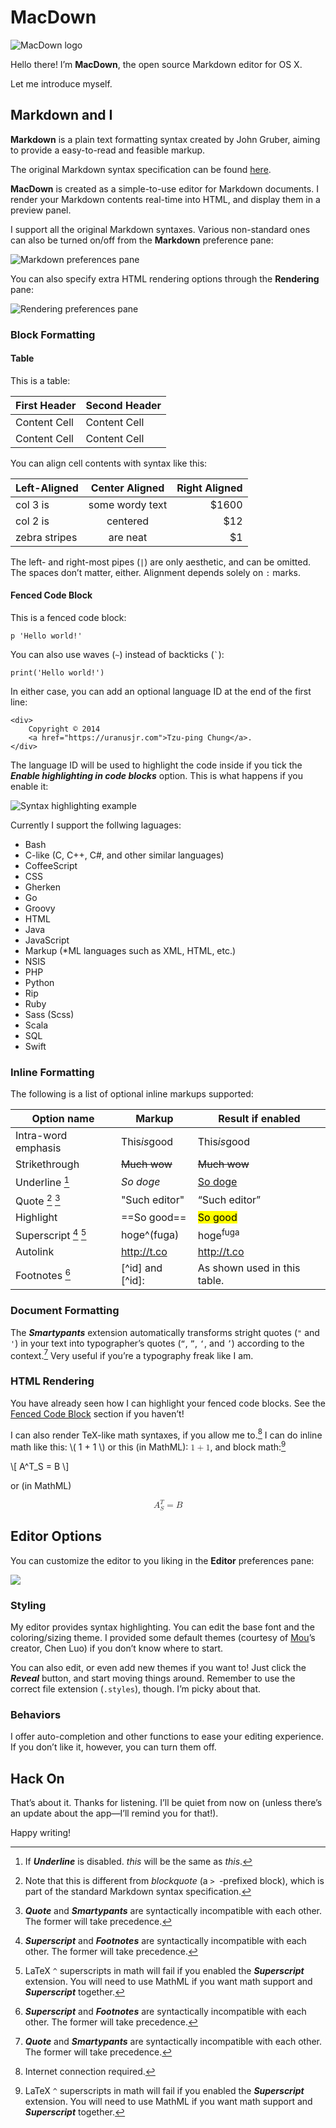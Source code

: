 # MacDown

![MacDown logo](http://d.pr/i/bEcp+)

Hello there! I’m **MacDown**, the open source Markdown editor for OS X.

Let me introduce myself.


## Markdown and I

**Markdown** is a plain text formatting syntax created by John Gruber, aiming to provide a easy-to-read and feasible markup.

The original Markdown syntax specification can be found [here](http://daringfireball.net/projects/markdown/syntax).

**MacDown** is created as a simple-to-use editor for Markdown documents. I render your Markdown contents real-time into HTML, and display them in a preview panel.

I support all the original Markdown syntaxes. Various non-standard ones can also be turned on/off from the **Markdown** preference pane:

![Markdown preferences pane](http://d.pr/i/hsm4+)

You can also specify extra HTML rendering options through the **Rendering** pane:

![Rendering preferences pane](http://d.pr/i/jA0m+)

### Block Formatting

#### Table

This is a table:

First Header  | Second Header
------------- | -------------
Content Cell  | Content Cell
Content Cell  | Content Cell

You can align cell contents with syntax like this:

| Left-Aligned  | Center Aligned  | Right Aligned |
|:------------- |:---------------:| -------------:|
| col 3 is      | some wordy text |         $1600 |
| col 2 is      | centered        |           $12 |
| zebra stripes | are neat        |            $1 |

The left- and right-most pipes (`|`) are only aesthetic, and can be omitted. The spaces don’t matter, either. Alignment depends solely on `:` marks.

#### <a name="fenced-code-block">Fenced Code Block</a>

This is a fenced code block:

```
p 'Hello world!'
```

You can also use waves (`~`) instead of backticks (`` ` ``):

~~~
print('Hello world!')
~~~

In either case, you can add an optional language ID at the end of the first line:

```markup
<div>
    Copyright © 2014
    <a href="https://uranusjr.com">Tzu-ping Chung</a>.
</div>
```

The language ID will be used to highlight the code inside if you tick the ***Enable highlighting in code blocks*** option. This is what happens if you enable it:

![Syntax highlighting example](http://d.pr/i/9HM6+)

Currently I support the follwing laguages:

* Bash
* C-like (C, C++, C#, and other similar languages)
* CoffeeScript
* CSS
* Gherken
* Go
* Groovy
* HTML
* Java
* JavaScript
* Markup (*ML languages such as XML, HTML, etc.)
* NSIS
* PHP
* Python
* Rip
* Ruby
* Sass (Scss)
* Scala
* SQL
* Swift


### Inline Formatting

The following is a list of optional inline markups supported:

Option name         | Markup        | Result if enabled     |
--------------------|---------------|-----------------------|
Intra-word emphasis | This*is*good  | This<em>is</em>good   |
Strikethrough       | ~~Much wow~~  | <del>Much wow</del>   |
Underline [^1]      | _So doge_     | <u>So doge</u>        |
Quote [^2] [^3]     | "Such editor" | <q>Such editor</q>    |
Highlight           | ==So good==   | <mark>So good</mark>  |
Superscript [^4] [^5] | hoge^(fuga) | hoge<sup>fuga</sup>   |
Autolink            | http://t.co   | <a href="http://t.co">http://t.co</a> |
Footnotes [^4]      | [^id] and [^id]: | As shown used in this table. |

[^1]: If ***Underline*** is disabled. _this_ will be the same as *this*.
[^2]: Note that this is different from *blockquote* (a `> `-prefixed block), which is part of the standard Markdown syntax specification.
[^3]: ***Quote*** and ***Smartypants*** are syntactically incompatible with each other. The former will take precedence.
[^4]: ***Superscript*** and ***Footnotes*** are syntactically incompatible with each other. The former will take precedence.
[^5]: LaTeX `^` superscripts in math will fail if you enabled the ***Superscript*** extension. You will need to use MathML if you want math support and ***Superscript*** together.


### Document Formatting

The ***Smartypants*** extension automatically transforms stright quotes (`"` and `'`) in your text into typographer’s quotes (`“`, `”`, `‘`, and `’`) according to the context.[^3] Very useful if you’re a typography freak like I am.


### HTML Rendering

You have already seen how I can highlight your fenced code blocks. See the [Fenced Code Block](#fenced-code-block) section if you haven’t!

I can also render TeX-like math syntaxes, if you allow me to.[^6] I can do inline math like this: \\( 1 + 1 \\) or this (in MathML): <math><mn>1</mn><mo>+</mo><mn>1</mn></math>, and block math:[^5]

\\[
    A^T_S = B
\\]

or (in MathML)

<math display="block">
    <msubsup><mi>A</mi> <mi>S</mi> <mi>T</mi></msubsup>
    <mo>=</mo>
    <mi>B</mi>
</math>


[^6]: Internet connection required.


## Editor Options

You can customize the editor to you liking in the **Editor** preferences pane:

![](http://d.pr/i/F5rQ+)


### Styling

My editor provides syntax highlighting. You can edit the base font and the coloring/sizing theme. I provided some default themes (courtesy of [Mou](http://mouapp.com)’s creator, Chen Luo) if you don’t know where to start.

You can also edit, or even add new themes if you want to! Just click the ***Reveal*** button, and start moving things around. Remember to use the correct file extension (`.styles`), though. I’m picky about that.


### Behaviors

I offer auto-completion and other functions to ease your editing experience. If you don’t like it, however, you can turn them off.


## Hack On

That’s about it. Thanks for listening. I’ll be quiet from now on (unless there’s an update about the app—I’ll remind you for that!).

Happy writing!
